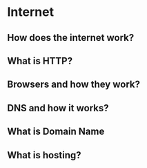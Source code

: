 # Internet
## How does the internet work?
## What is HTTP?
## Browsers and how they work?
## DNS and how it works?
## What is Domain Name
## What is hosting?